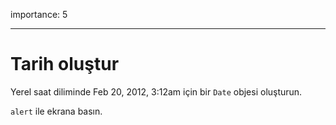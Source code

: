 importance: 5

---

# Tarih oluştur

Yerel saat diliminde Feb 20, 2012, 3:12am için bir `Date` objesi oluşturun.

`alert` ile ekrana basın.